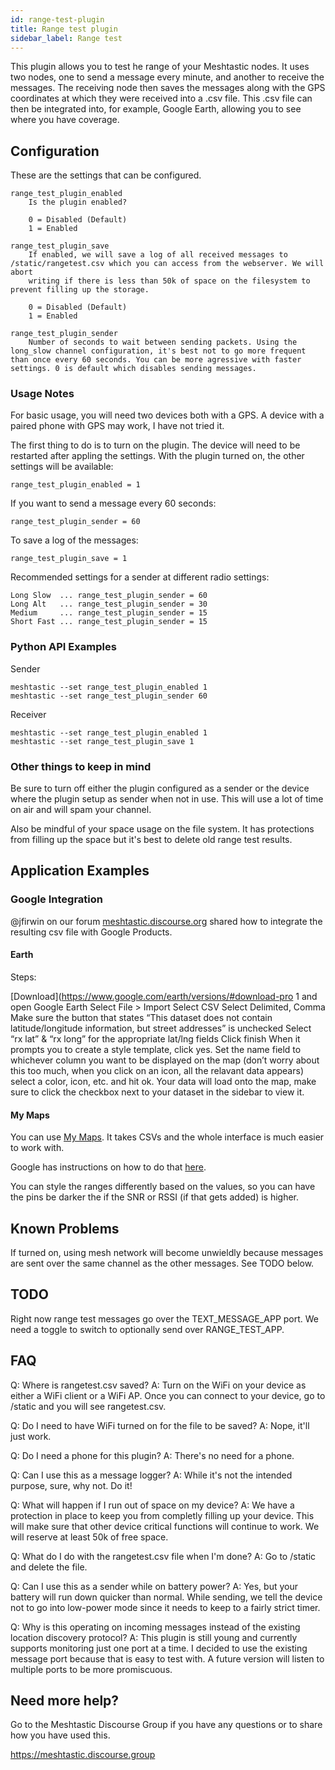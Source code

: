 ```yaml
---
id: range-test-plugin
title: Range test plugin
sidebar_label: Range test
---
```


This plugin allows you to test he range of your Meshtastic nodes. It uses two nodes, one to send a message every minute, and another to receive the messages. The receiving node then saves the messages along with the GPS coordinates at which they were received into a .csv file. This .csv file can then be integrated into, for example, Google Earth, allowing you to see where you have coverage.

## Configuration

These are the settings that can be configured.

    range_test_plugin_enabled
        Is the plugin enabled?
        
        0 = Disabled (Default)
        1 = Enabled

    range_test_plugin_save
        If enabled, we will save a log of all received messages to /static/rangetest.csv which you can access from the webserver. We will abort
        writing if there is less than 50k of space on the filesystem to prevent filling up the storage.

        0 = Disabled (Default)
        1 = Enabled

    range_test_plugin_sender
        Number of seconds to wait between sending packets. Using the long_slow channel configuration, it's best not to go more frequent than once every 60 seconds. You can be more agressive with faster settings. 0 is default which disables sending messages.

### Usage Notes

For basic usage, you will need two devices both with a GPS. A device with a paired phone with GPS may work, I have not tried it.

The first thing to do is to turn on the plugin. The device will need to be restarted after appling the settings. With the plugin turned on, the other settings will be available:

    range_test_plugin_enabled = 1

If you want to send a message every 60 seconds:

    range_test_plugin_sender = 60

To save a log of the messages:

    range_test_plugin_save = 1

Recommended settings for a sender at different radio settings:

    Long Slow  ... range_test_plugin_sender = 60
    Long Alt   ... range_test_plugin_sender = 30
    Medium     ... range_test_plugin_sender = 15
    Short Fast ... range_test_plugin_sender = 15

### Python API Examples

Sender

    meshtastic --set range_test_plugin_enabled 1
    meshtastic --set range_test_plugin_sender 60

Receiver

    meshtastic --set range_test_plugin_enabled 1
    meshtastic --set range_test_plugin_save 1

### Other things to keep in mind

Be sure to turn off either the plugin configured as a sender or the device where the plugin setup as sender when not in use. This will use a lot of time on air and will spam your channel.

Also be mindful of your space usage on the file system. It has protections from filling up the space but it's best to delete old range test results.

## Application Examples

### Google Integration

@jfirwin on our forum [meshtastic.discourse.org](https://meshtastic.discourse.group/t/new-plugin-rangetestplugin/2591/49?u=mc-hamster) shared how to integrate the resulting csv file with Google Products.

#### Earth

Steps:

[Download](https://www.google.com/earth/versions/#download-pro 1 and open Google Earth
Select File > Import
Select CSV
Select Delimited, Comma
Make sure the button that states “This dataset does not contain latitude/longitude information, but street addresses” is unchecked
Select “rx lat” & “rx long” for the appropriate lat/lng fields
Click finish
When it prompts you to create a style template, click yes.
Set the name field to whichever column you want to be displayed on the map (don’t worry about this too much, when you click on an icon, all the relavant data appears)
select a color, icon, etc. and hit ok.
Your data will load onto the map, make sure to click the checkbox next to your dataset in the sidebar to view it.

#### My Maps

You can use [My Maps](http://mymaps.google.com/). It takes CSVs and the whole interface is much easier to work with.

Google has instructions on how to do that [here](https://support.google.com/mymaps/answer/3024836?co=GENIE.Platform%3DDesktop&hl=en#zippy=%2Cstep-prepare-your-info%2Cstep-import-info-into-the-map).

You can style the ranges differently based on the values, so you can have the pins be darker the if the SNR or RSSI (if that gets added) is higher.

## Known Problems

If turned on, using mesh network will become unwieldly because messages are sent over the same channel as the other messages. See TODO below.

## TODO

Right now range test messages go over the TEXT_MESSAGE_APP port. We need a toggle to switch to optionally send over RANGE_TEST_APP.

## FAQ

Q: Where is rangetest.csv saved? A: Turn on the WiFi on your device as either a WiFi client or a WiFi AP. Once you can connect to your device, go to /static and you will see rangetest.csv.

Q: Do I need to have WiFi turned on for the file to be saved? A: Nope, it'll just work.

Q: Do I need a phone for this plugin? A: There's no need for a phone.

Q: Can I use this as a message logger? A: While it's not the intended purpose, sure, why not. Do it!

Q: What will happen if I run out of space on my device? A: We have a protection in place to keep you from completly filling up your device. This will make sure that other device critical functions will continue to work. We will reserve at least 50k of free space.

Q: What do I do with the rangetest.csv file when I'm done? A: Go to /static and delete the file.

Q: Can I use this as a sender while on battery power? A: Yes, but your battery will run down quicker than normal. While sending, we tell the device not to go into low-power mode since it needs to keep to a fairly strict timer.

Q: Why is this operating on incoming messages instead of the existing location discovery protocol? A: This plugin is still young and currently supports monitoring just one port at a time. I decided to use the existing message port because that is easy to test with. A future version will listen to multiple ports to be more promiscuous.

## Need more help?

Go to the Meshtastic Discourse Group if you have any questions or to share how you have used this.

https://meshtastic.discourse.group